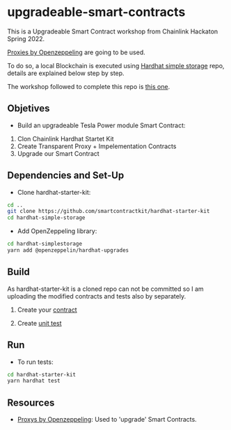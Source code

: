 # upgradeable-smart-contracts

This is a Upgradeable Smart Contract workshop from Chainlink Hackaton Spring 2022.

[Proxies by Openzeppeling](https://github.com/OpenZeppelin/openzeppelin-contracts/tree/master/contracts/proxy) are going to be used.

To do so, a local Blockchain is executed using [Hardhat simple storage](https://github.com/smartcontractkit/hardhat-starter-kit) repo, details are explained below step by step.

The workshop followed to complete this repo is [this one](https://www.youtube.com/watch?v=8w8xJaGtZwo&t=3097s).

## Objetives
- Build an upgradeable Tesla Power module Smart Contract:
1. Clon Chainlink Hardhat Startet Kit
2. Create Transparent Proxy + Impelementation Contracts
3. Upgrade our Smart Contract

## Dependencies and Set-Up
- Clone hardhat-starter-kit:
```bash
cd ..
git clone https://github.com/smartcontractkit/hardhat-starter-kit
cd hardhat-simple-storage
```

- Add OpenZeppeling library:
```bash
cd hardhat-simplestorage
yarn add @openzeppelin/hardhat-upgrades
```

## Build
As hardhat-starter-kit is a cloned repo can not be committed so I am uploading the modified contracts and tests also by separately.

1. Create your [contract](https://github.com/JMariadlcs/upgradeable-smart-contracts/blob/main/contracts/TeslaPower.sol)

2. Create [unit test](https://github.com/JMariadlcs/upgradeable-smart-contracts/blob/main/test/unit/TeslaPower_unit_test.js)

## Run

- To run tests:
```bash
cd hardhat-starter-kit
yarn hardhat test
```

## Resources
- [Proxys by Openzeppeling](https://github.com/OpenZeppelin/openzeppelin-contracts/tree/master/contracts/proxy): Used to 'upgrade' Smart Contracts.
